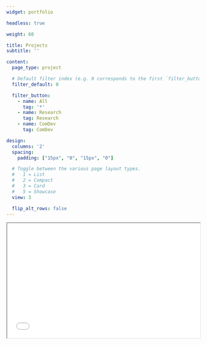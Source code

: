 ```yaml
---
widget: portfolio

headless: true

weight: 60

title: Projects
subtitle: ''

content:
  page_type: project

  # Default filter index (e.g. 0 corresponds to the first `filter_button` instance below).
  filter_default: 0

  filter_button:
    - name: All
      tag: '*'
    - name: Research
      tag: Research
    - name: ComDev
      tag: ComDev

design:
  columns: '2'
  spacing:
    padding: ["15px", "0", "15px", "0"]

  # Toggle between the various page layout types.
  #   1 = List
  #   2 = Compact
  #   3 = Card
  #   5 = Showcase
  view: 3

  flip_alt_rows: false
---
```

<iframe seamless = "" width = "100%", height = "300" class="shortcode-iframe" src="/leaflet/work_map.html"></iframe>